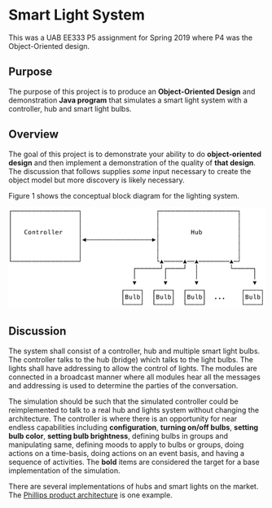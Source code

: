 # Smart Light System

This was a UAB EE333 P5 assignment for Spring 2019 where P4 was the Object-Oriented design.  

## Purpose

The purpose of this project is to produce an **Object-Oriented Design** and
demonstration **Java program** that simulates a smart light system with a controller, hub and smart light bulbs.

## Overview

The goal of this project is to demonstrate your ability to do **object-oriented
design** and then implement a demonstration of the quality of **that design**.
The discussion that follows supplies *some* input necessary to create the object model but more discovery is likely necessary.

Figure 1 shows the conceptual block diagram for the lighting system.

![Figure 1.  Conceptual Block Diagram of light system](ControllerHubLights.svg)

## Discussion

The system shall consist of a controller, hub and multiple smart light bulbs.  The controller talks to the hub (bridge) which talks to the light bulbs. The lights shall have addressing to allow the control of lights.  The modules are connected in a broadcast manner where all modules hear all the messages and addressing is used to determine the parties of the conversation.

The simulation should be such that the simulated controller could be reimplemented to talk to a real hub and lights system without changing the architecture.  The controller is where there is an opportunity for near endless capabilities including **configuration**, **turning on/off bulbs**, **setting bulb color**, **setting bulb brightness**, defining bulbs in groups and manipulating same, defining moods to apply to bulbs or groups, doing actions on a time-basis, doing actions on an event basis, and having a sequence of activities. The **bold** items are considered the target for a base implementation of the simulation.   

There are several implementations of hubs and smart lights on the market.  The [Phillips product architecture][PhillipsArch] is one example.

[PhillipsArch]: https://www2.meethue.com/en-us/how-it-works

